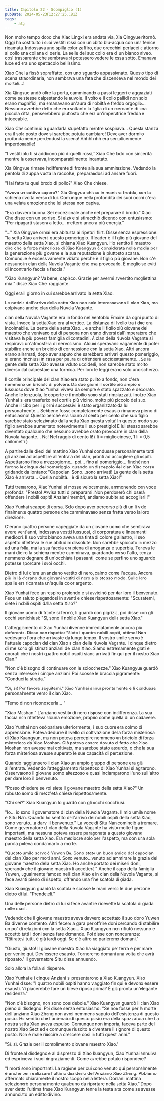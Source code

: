 ```yaml
---
title: Capitolo 22 - Scompiglio (1)
pubDate: 2024-05-23T12:27:25.181Z
tags:
    - atg
---
```



Non molto tempo dopo che Xiao Lingxi era andata via, Xia Qingyue ritornò. Oggi ha sostituito i suoi vestiti rossi con un abito blu-acqua con una fenice ricamata. Indossava uno spilla color zaffiro, due orecchini perlacei e attorno al collo una collana di perle. La pelle del suo collo era di un bianco niveo, così trasparente che sembrava si potessero vedere le ossa sotto. Emanava luce ed era uno spettacolo bellissimo.


Xiao Che la fissò sopraffatto, con uno sguardo appassionato. Questo tipo di scena straordinaria, non sembrava una fata che discendeva nel mondo dei mortali...?


Xia Qingyue andò oltre la porta, camminando a passi leggeri e aggraziati come se stesse calpestando le nuvole. Il volto e il collo pallidi non solo erano magnifici, ma emanavano un'aura di nobiltà e freddo orgoglio... Nessuno avrebbe detto che era soltanto la figlia di un mercante di una piccola città, penserebbero piuttosto che era un'imperatrice fredda e intoccabile.


Xiao Che continuò a guardarla stupefatto mentre sospirava... Questa stanza era il solo posto dove si sarebbe potuta cambiare! Deve aver dormito profondamente perdendosi la scena! Ahhhhhhh era semplicemente imperdonabile!


"I vestiti blu ti si addicono più di quelli rossi," Xiao Che lodò con sincerità mentre la osservava, incomparabilmente incantato.


Xia Qingyue rimase indifferente di fronte alla sua ammirazione. Vedendo la pentola di zuppa vuota la raccolse, preparandosi ad andare fuori.


"Hai fatto tu quel brodo di pollo?" Xiao Che chiese.


"Aveva un cattivo sapore?" Xia Qingyue chiese in maniera fredda, con la schiena rivolta verso di lui. Comunque nella profondità dei suoi occhi c'era una velata emozione che lei stessa non capiva.


"Era davvero buona. Sei eccezionale anche nel preparare il brodo." Xiao Che disse con un sorriso. Si alzò e si stiracchiò dicendo con entusiasmo: "Per ripagarti stasera a letto... metterò ancora più energia."


"..." Xia Qingyue ormai era abituata ai ripetuti flirt. Disse senza espressione: "la setta Xiao arriverà questo pomeriggio. Il leader è il figlio più giovane del maestro della setta Xiao, si chiama Xiao Kuangyun. Ho sentito il maestro dire che la forza misteriosa di Xiao Kuangyun è considerata nella media per la generazione più giovane e la sua reputazione è piuttosto scarsa. Comunque è eccessivamente viziato perché è il figlio più giovane. Non c'è nessuno in clan della Nuvola Vagante che osa provocarlo. È meglio se eviti di incontrarlo faccia a faccia."


"Xiao Kuangyun? Va bene, capisco. Grazie per avermi avvertito mogliettina mia." disse Xiao Che, raggiante.


Oggi era il giorno in cui sarebbe arrivato la setta Xiao.


Le notizie dell'arrivo della setta Xiao non solo interessavano il clan Xiao, ma colpivano anche clan della Nuvola Vagante.


clan della Nuvola Vagante era in fondo nel Ventoblu Empire da ogni punto di vista. Invece la setta Xiao era al vertice. La distanza di livello tra i due era incolmabile. La gente della setta Xiao... e anche il figlio più giovane del maestro che venivano qui di persona non erano diversi dall'imperatore che visitava la più povera famiglia di contadini. A clan della Nuvola Vagante si respirava un'atmosfera di nervosismo. Alcuni speravano vagamente di poter stabilire anche un briciolo di connessione con la setta Xiao. Altri ancora erano allarmati, dopo aver saputo che sarebbero arrivati questo pomeriggio, si erano rinchiusi in casa per paura di offenderli accidentalmente... Se la gente della setta Xiao avesse voluto ucciderli, non sarebbe stato molto diverso dal calpestare una formica. Per loro le leggi erano solo uno scherzo.


Il cortile principale del clan Xiao era stato pulito a fondo, non c'era nemmeno un briciolo di polvere. Da due giorni il cortile più ampio e lussuoso dove Xiao Yunhai viveva da sempre è stato spazzato e decorato. Anche le lenzuola, le coperte e il mobilio sono stati rimpiazzati. Inoltre Xiao Yunhai si era trasferito nel cortile più vicino, molto più piccolo del suo. Anche il cibo per i giorni successivi è stato organizzato da lui personalmente... Sebbene fosse completamente esausto rimaneva pieno di entusiasmo! Questo perché era sicuro al cento per cento che suo figlio sarebbe stato selezionato dalla setta Xiao questa volta! In questo modo suo figlio avrebbe aumentato notevolmente il suo prestigio! E lui stesso sarebbe diventato qualcuno che nessuno avrebbe osato provocare in clan della Nuvola Vagante... No! Nel raggio di cento li! ( li = miglio cinese, 1 li = 0,5 chilometri )


A partire dalle dieci del mattino Xiao Yunhai condusse personalmente tutti gli anziani ad aspettare all'entrata del clan, pronti ad accogliere gli ospiti. Aspettarono fino a mezzogiorno... poi... fino al pomeriggio... finché non furono le cinque del pomeriggio, quando un discepolo del clan Xiao corse gridando da lontano: "Capoclan! Sono...sono arrivati! La gente della setta Xiao è arrivata... Quella nobiltà... è di sicuro la setta Xiao!"


Tutti tremarono, Xiao Yunhai si mosse velocemente, ammonendo con voce profonda: "Presto! Avvisa tutti di prepararsi. Non perdonerò chi oserà offendere i nobili ospiti! Anziani membri, andiamo subito ad accoglierli!"


Xiao Yunhai scappò di corsa. Solo dopo aver percorso più di un li vide finalmente quattro persone che camminavano senza fretta verso la loro direzione.


C'erano quattro persone capeggiate da un giovane uomo che sembrava avere vent'anni, indossava vestiti lussuosi, di corporatura e lineamenti mediocri. Il suo volto bianco aveva una tinta di colore giallastro, il suo aspetto rifletteva le sue abitudini dissolute. Non sarebbe spiccato in mezzo ad una folla, ma la sua faccia era piena di arroganza e superbia. Teneva le mani dietro la schiena mentre camminava, guardando verso l'alto, senza nemmeno degnare di un'occhiata i passanti, come se perfino uno sguardo potesse sporcare i suoi occhi.


Dietro di lui c'era un anziano vestito di nero, calmo come l'acqua. Ancora più in là c'erano due giovani vestiti di nero allo stesso modo. Sulle loro spalle era ricamata un'aquila color argento.


Xiao Yunhai fece un respiro profondo e si avvicinò per dar loro il benvenuto. Fece un saluto piegandosi in avanti e chiese rispettosamente: "Scusatemi, siete i nobili ospiti dalla setta Xiao?"


Il giovane uomo di fronte si fermò, li guardò con pigrizia, poi disse con gli occhi semichiusi: "Sì, sono il nobile Xiao Kuangyun della setta Xiao."


L'atteggiamento di Xiao Yunhai divenne immediatamente ancora più deferente. Disse con rispetto: "Siete i quattro nobili ospiti, ottimo! Non vedevamo l'ora che arrivaste da lungo tempo. Il vostro umile servo è l'attuale capoclan del clan Xiao a clan della Nuvola Vagante. I cinque dietro di me sono gli stimati anziani del clan Xiao. Siamo estremamente grati e onorati che i nostri quattro nobili ospiti siano arrivati fin qui per il nostro Xiao Clan."


"Non c'è bisogno di continuare con le sciocchezze." Xiao Kuangyun guardò senza interesse i cinque anziani. Poi scosse le braccia pigramente: "Conduci la strada."


"Sì, sì! Per favore seguitemi." Xiao Yunhai annuì prontamente e li condusse personalmente verso il clan Xiao.


"Temo di non riconoscerla... "


"Xiao Moshan." L'anziano vestito di nero rispose con indifferenza. La sua faccia non rifletteva alcuna emozione, proprio come quella di un cadavere.


Xiao Yunhai non osò parlare ulteriormente, il suo cuore era colmo di apprensione. Poteva dedurre il livello di coltivazione della forza misteriosa di Xiao Kuangyun, ma non poteva percepire nemmeno un briciolo di forza misteriosa da Xiao Moshan. Ciò poteva essere dovuto al fatto che Xiao Moshan non avesse mai coltivato, ma sarebbe stato assurdo, o che la sua forza misteriosa avesse superato le sue capacità di percezione.


Quando raggiunsero il clan Xiao un ampio gruppo di persone era già all'entrata. Vedendo l'atteggiamento rispettoso di Xiao Yunhai si agitarono. Osservarono il giovane uomo altezzoso e quasi inciamparono l'uno sull'altro per dare loro il benvenuto.


"Posso chiedere se voi siete il giovane maestro della setta Xiao?" Un robusto uomo di mezz'età chiese rispettosamente.


"Chi sei?" Xiao Kuangyun lo guardò con gli occhi socchiusi.


"Io... io sono il governatore di clan della Nuvola Vagante. Il mio umile nome è Situ Nan. Quando ho sentito dell'arrivo dei nobili ospiti della setta Xiao, sono venuto...a darvi il benvenuto." La voce di Situ Nan cominciò a tremare. Come governatore di clan della Nuvola Vagante ha visto molte figure importanti, ma nessuna poteva essere paragonata a questo giovane maestro della setta Xiao. Era mediocre solo per l'aspetto, ma con una sola parola poteva condannarlo a morte.


"Questo umile servo è Yuwen Ba. Sono stato un buon amico del capoclan del clan Xiao per molti anni. Sono venuto...venuto ad ammirare la grazia del giovane maestro della setta Xiao. Ho anche portato dei miseri doni, sperando che il giovane maestro li accetterà." Anche il capo della famiglia Yuwen, ugualmente famoso nelil clan Xiao e in clan della Nuvola Vagante, si fece avanti pieno di rispetto, offrendo una fine scatola di giada.


Xiao Kuangyun guardò la scatola e scosse le mani verso le due persone dietro di lui. "Prendeteli."


Una delle persone dietro di lui si fece avanti e ricevette la scatola di giada nelle mani.


Vedendo che il giovane maestro aveva davvero accettato il suo dono Yuwen Ba divenne contento. Altri fecero a gara per offrire doni cercando di stabilire un po' di relazioni con la setta Xiao... Xiao Kuangyun non rifiutò nessuno e accettò tutti i doni senza fare domande. Poi disse con noncuranza: "Ritiratevi tutti, è già tardi oggi. Se c'è altro ne parleremo domani."


"Giusto, giusto! Il giovane maestro Xiao ha viaggiato per terra e per mare per venire qui. Dev'essere esausto. Torneremo domani una volta che avrà riposato." Il governatore Situ disse annuendo.


Solo allora la folla si disperse.


Xiao Yunhai e i cinque Anziani si presentarono a Xiao Kuangyun. Xiao Yunhai disse: "I quattro nobili ospiti hanno viaggiato fin qui e devono essere esausti. Vi piacerebbe fare un breve riposo prima? È già pronta un'elegante residenza."


"Non c'è bisogno, non sono così debole." Xiao Kuangyun guardò il clan Xiao pieno di disdegno. Poi disse senza entusiasmo: "Se non fosse per la morte dell'anziano Xiao Zheng non avrei nemmeno saputo dell'esistenza di questo posto. Ho sentito che l'antenato di questo posto era della spazzatura che La nostra setta Xiao aveva espulso. Comunque non importa, faceva parte del nostro Xiao Sect ed è comunque riuscito a diventare il signore di questo posto. Non è male riuscire a crescere così in tutti questi anni."


"Sì, sì. Grazie per il complimento giovane maestro Xiao."


Di fronte al disdegno e al disprezzo di Xiao Kuangyun, Xiao Yunhai annuiva ed esprimeva i suoi ringraziamenti. Come avrebbe potuto rispondere?


"I morti sono importanti. La ragione per cui sono venuto qui personalmente è anche per realizzare l'ultimo desiderio dell'Anziano Xiao Zheng. Abbiamo affermato chiaramente il nostro scopo nella lettera. Domani mattina selezionerò personalmente qualcuno da riportare nella setta Xiao." Dopo aver detto l'ultima frase Xiao Kuangyun tenne la testa alta come se avesse annunciato un editto divino.
                                


                                



